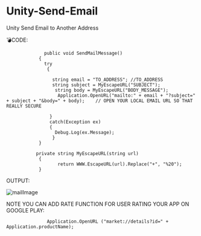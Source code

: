 # Unity-Send-Email
Unity Send Email to Another Address



💣CODE:
                 
                 
                 
                  public void SendMailMessage()
                {
                  try
                   {

                     string email = "TO_ADDRESS"; //TO_ADDRESS
                     string subject = MyEscapeURL("SUBJECT");
                      string body = MyEscapeURL("BODY_MESSAGE");
                       Application.OpenURL("mailto:" + email + "?subject=" + subject + "&body=" + body);    // OPEN YOUR LOCAL EMAIL URL SO THAT REALLY SECURE

                    }
                    catch(Exception ex)
                    {
                      Debug.Log(ex.Message);
                     }
                }

               private string MyEscapeURL(string url)
                {
                       return WWW.EscapeURL(url).Replace("+", "%20"); 
                }
         
         
         
OUTPUT:


![mailImage](https://user-images.githubusercontent.com/75094927/147932109-5b2274d3-144e-481a-a328-c84166179e14.png)





NOTE YOU CAN ADD RATE FUNCTION FOR USER RATING YOUR APP ON GOOGLE PLAY:


                   Application.OpenURL ("market://details?id=" + Application.productName);






